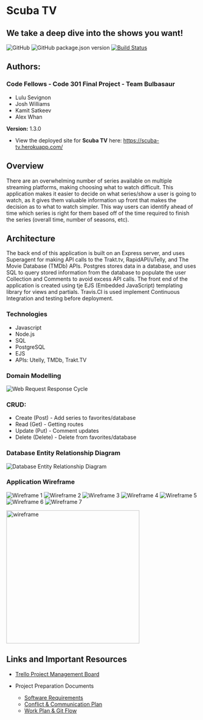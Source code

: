 # Scuba TV
## We take a deep dive into the shows you want!

![GitHub](https://img.shields.io/github/license/alex-whan/team-bulbasaur-301-final-project)
![GitHub package.json version](https://img.shields.io/github/package-json/v/alex-whan/team-bulbasaur-301-final-project)
[![Build Status](https://travis-ci.com/alex-whan/team-bulbasaur-301-final-project.svg?branch=development)](https://travis-ci.com/alex-whan/team-bulbasaur-301-final-project)


## Authors:
### Code Fellows - Code 301 Final Project - Team Bulbasaur
* Lulu Sevignon
* Josh Williams
* Kamit Satkeev
* Alex Whan

**Version:** 1.3.0

* View the deployed site for **Scuba TV** here: https://scuba-tv.herokuapp.com/

## Overview

There are an overwhelming number of series available on multiple streaming platforms, making choosing what to watch difficult. This application makes it easier to decide on what series/show a user is going to watch, as it gives them valuable information up front that makes the decision as to what to watch simpler. This way users can identify ahead of time which series is right for them based off of the time required to finish the series (overall time, number of seasons, etc).

## Architecture

The back end of this application is built on an Express server, and uses Superagent for making API calls to the Trakt.tv, RapidAPI/uTelly, and The Movie Database (TMDb) APIs. Postgres stores data in a database, and uses SQL to query stored information from the database to populate the user Collection and Comments to avoid excess API calls. The front end of the application is created using tje EJS (Embedded JavaScript) templating library for views and partials. Travis.CI is used implement Continuous Integration and testing before deployment.

### Technologies
- Javascript
- Node.js
- SQL
- PostgreSQL
- EJS
- APIs: Utelly, TMDb, Trakt.TV

### Domain Modelling

![Web Request Response Cycle](./public/assets/images/project-wrrc.png)

### CRUD:
* Create (Post) - Add series to favorites/database
* Read (Get) - Getting routes
* Update (Put) - Comment updates
* Delete (Delete) - Delete from favorites/database

### Database Entity Relationship Diagram

![Database Entity Relationship Diagram](./public/assets/images/project-erd.jpg)

### Application Wireframe

![Wireframe 1](./public/assets/images/wireframe-1.jpg)
![Wireframe 2](./public/assets/images/wireframe-2.jpg)
![Wireframe 3](./public/assets/images/wireframe-3.jpg)
![Wireframe 4](./public/assets/images/wireframe-4.jpg)
![Wireframe 5](./public/assets/images/wireframe-5.jpg)
![Wireframe 6](./public/assets/images/wireframe-6.jpg)
![Wireframe 7](./public/assets/images/wireframe-7.jpg)

<img alt="wireframe" src="./public/assets/images/wireframe-1.jpg" width="350" />


## Links and Important Resources

* [Trello Project Management Board](https://trello.com/b/b31pfDlT/bulbasaur)

* Project Preparation Documents
  - [Software Requirements](./md/requirements.md)
  - [Conflict & Communication Plan](./md/conflict-communication.md)
  - [Work Plan & Git Flow](./md/work-git.md)
